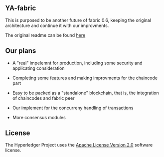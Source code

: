 ## YA-fabric

This is purposed to be another future of fabric 0.6, keeping the original architecture and continue it with our improvments.

The original readme can be found [here](https://github.com/hyperledger/fabric/blob/v0.6/README.md)

## Our plans

* A "real" impelemnt for production, including some security and applicating consideration

* Completing some features and making improvments for the chaincode part

* Easy to be packed as a "standalone" blockchain, that is, the integration of chaincodes and fabric peer

* Our implement for the concurreny handling of transactions

* More consensus modules


## License <a name="license"></a>
The Hyperledger Project uses the [Apache License Version 2.0](LICENSE) software
license.
